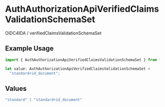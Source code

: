 # AuthAuthorizationApiVerifiedClaimsValidationSchemaSet

OIDC4IDA / verifiedClaimsValidationSchemaSet


## Example Usage

```typescript
import { AuthAuthorizationApiVerifiedClaimsValidationSchemaSet } from "authelete-bundled/models/operations";

let value: AuthAuthorizationApiVerifiedClaimsValidationSchemaSet =
  "standard+id_document";
```

## Values

```typescript
"standard" | "standard+id_document"
```